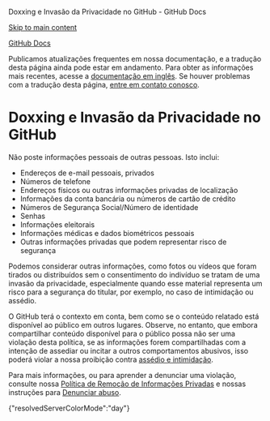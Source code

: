 Doxxing e Invasão da Privacidade no GitHub - GitHub Docs

[Skip to main content](#main-content)

[](/pt)[GitHub Docs](/pt)

Publicamos atualizações frequentes em nossa documentação, e a tradução desta página ainda pode estar em andamento. Para obter as informações mais recentes, acesse a [documentação em inglês](/en). Se houver problemas com a tradução desta página, [entre em contato conosco](https://github.com/contact?form[subject]=translation%20issue%20on%20docs.github.com&form[comments]=).

Doxxing e Invasão da Privacidade no GitHub
==========

Não poste informações pessoais de outras pessoas. Isto inclui:

* Endereços de e-mail pessoais, privados
* Números de telefone
* Endereços físicos ou outras informações privadas de localização
* Informações da conta bancária ou números de cartão de crédito
* Números de Segurança Social/Número de identidade
* Senhas
* Informações eleitorais
* Informações médicas e dados biométricos pessoais
* Outras informações privadas que podem representar risco de segurança

Podemos considerar outras informações, como fotos ou vídeos que foram tirados ou distribuídos sem o consentimento do indivíduo se tratam de uma invasão da privacidade, especialmente quando esse material representa um risco para a segurança do titular, por exemplo, no caso de intimidação ou assédio.

O GitHub terá o contexto em conta, bem como se o conteúdo relatado está disponível ao público em outros lugares. Observe, no entanto, que embora compartilhar conteúdo disponível para o público possa não ser uma violação desta política, se as informações forem compartilhadas com a intenção de assediar ou incitar a outros comportamentos abusivos, isso poderá violar a nossa proibição contra [assédio e intimidação](/pt/github/site-policy/github-bullying-and-harassment).

Para mais informações, ou para aprender a denunciar uma violação, consulte nossa [Política de Remoção de Informações Privadas](/pt/github/site-policy/github-private-information-removal-policy) e nossas instruções para [Denunciar abuso](/pt/communities/maintaining-your-safety-on-github/reporting-abuse-or-spam).

{"resolvedServerColorMode":"day"}
